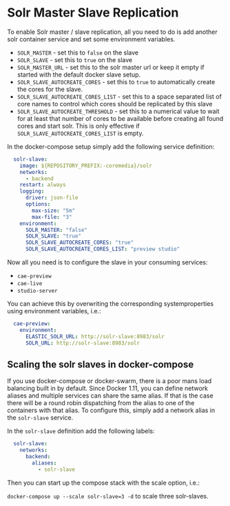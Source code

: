 Solr Master Slave Replication
=============================

To enable Solr master / slave replication, all you need to do is add
another solr container service and set some environment variables.

* `SOLR_MASTER` - set this to `false` on the slave
* `SOLR_SLAVE` - set this to `true` on the slave
* `SOLR_MASTER_URL` - set this to the solr master url or keep it empty if
  started with the default docker slave setup.
* `SOLR_SLAVE_AUTOCREATE_CORES` - set this to `true` to automatically
  create the cores for the slave.
* `SOLR_SLAVE_AUTOCREATE_CORES_LIST` - set this to a space separated list of core names to control
  which cores should be replicated by this slave
* `SOLR_SLAVE_AUTOCREATE_THRESHOLD` - set this to a numerical value to wait for at least that number of cores
  to be available before creating all found cores and start solr. This is only
  effective if `SOLR_SLAVE_AUTOCREATE_CORES_LIST` is empty.

In the docker-compose setup simply add the following service definition:

```yaml
  solr-slave:
    image: ${REPOSITORY_PREFIX:-coremedia}/solr
    networks:
      - backend
    restart: always
    logging:
      driver: json-file
      options:
        max-size: "5m"
        max-file: "3"
    environment:
      SOLR_MASTER: "false"
      SOLR_SLAVE: "true"
      SOLR_SLAVE_AUTOCREATE_CORES: "true"
      SOLR_SLAVE_AUTOCREATE_CORES_LIST: "preview studio"
```

Now all you need is to configure the slave in your consuming services:
* `cae-preview`
* `cae-live`
* `studio-server`

You can achieve this by overwriting the corresponding systemproperties
using environment variables, i.e.:

```yaml
  cae-preview:
    environment:
      ELASTIC_SOLR_URL: http://solr-slave:8983/solr
      SOLR_URL: http://solr-slave:8983/solr
```

Scaling the solr slaves in docker-compose
-----------------------------------------

If you use docker-compose or docker-swarm, there is a poor mans load balancing
built in by default. Since Docker 1.11, you can define network aliases and
multiple services can share the same alias. If that is the case there will
be a round robin dispatching from the alias to one of the containers with that alias.
To configure this, simply add a network alias in the `solr-slave` service.

In the `solr-slave` definition add the following labels:
```yaml
  solr-slave:
    networks:
      backend:
        aliases:
          - solr-slave
```

Then you can start up the compose stack with the scale option, i.e.:

`docker-compose up --scale solr-slave=3 -d` to scale three solr-slaves.
